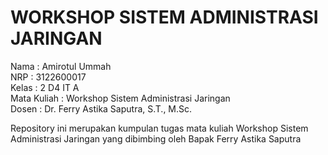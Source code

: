 # WORKSHOP SISTEM ADMINISTRASI JARINGAN

Nama     : Amirotul Ummah <br>
NRP      : 3122600017 <br>
Kelas    : 2 D4 IT A <br>
Mata Kuliah : Workshop Sistem Administrasi Jaringan <br>
Dosen : Dr. Ferry Astika Saputra, S.T., M.Sc. <br>

Repository ini merupakan kumpulan tugas mata kuliah Workshop Sistem Administrasi Jaringan yang dibimbing oleh Bapak Ferry Astika Saputra
